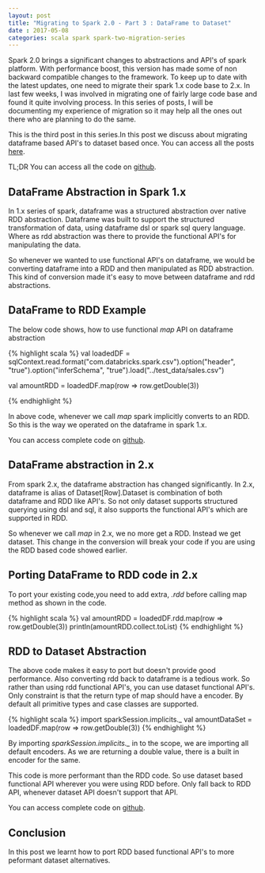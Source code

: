 ```yaml
---
layout: post
title: "Migrating to Spark 2.0 - Part 3 : DataFrame to Dataset" 
date : 2017-05-08
categories: scala spark spark-two-migration-series
---
```


Spark 2.0 brings a significant changes to abstractions and API's of spark platform. With performance boost, this version has made some of non backward compatible changes to the framework. To keep up to date with the latest updates, one need to migrate their spark 1.x code base to 2.x. In last few weeks, I was involved in migrating one of fairly large code base and found it quite involving process. In this series of posts, I will be documenting my experience of migration so it may help all the ones out there who are planning to do the same.

This is the third post in this series.In this post we discuss about migrating  dataframe based API's to dataset based once. You can access all the posts [here](/categories/spark-two-migration-series).

TL;DR You can access all the code on [github](https://github.com/phatak-dev/spark-two-migration).

## DataFrame Abstraction in Spark 1.x

In 1.x series of spark, dataframe was a structured abstraction over native RDD abstraction. Dataframe 
was built to support the structured transformation of data, using dataframe dsl or spark sql query language.
Where as rdd abstraction was there to provide the functional API's for manipulating the data.

So whenever we wanted to use functional API's on dataframe, we would be converting dataframe into a
RDD and then manipulated as RDD abstraction. This kind of conversion made it's easy to move between dataframe 
and rdd abstractions.

## DataFrame to RDD Example

The below code shows, how to use functional *map* API on dataframe abstraction

{% highlight scala %}
val loadedDF = sqlContext.read.format("com.databricks.spark.csv").option("header", "true").option("inferSchema", "true").load("../test_data/sales.csv")

val amountRDD = loadedDF.map(row ⇒ row.getDouble(3))

{% endhighlight %}

In above code, whenever we call *map* spark implicitly converts to an RDD. So this is the way we operated on the dataframe in spark 1.x.

You can access complete code on [github](https://github.com/phatak-dev/spark-two-migration/blob/master/spark-one/src/main/scala/com/madhukaraphatak/spark/migration/sparkone/DFMapExample.scala).

## DataFrame abstraction in 2.x

From spark 2.x, the dataframe abstraction has changed significantly. In 2.x, dataframe is alias of Dataset[Row].Dataset is combination of both dataframe and RDD like API's. So not only dataset supports structured querying using dsl and sql, it also supports the functional API's which are supported in RDD.

So whenever we call *map* in 2.x, we no more get a RDD. Instead we get dataset. This change in the conversion will break your code if you are using the RDD based code showed earlier.

## Porting DataFrame to RDD code in 2.x

To port your existing code,you need to add extra, *.rdd* before calling map method as shown in the code.

{% highlight scala %}
val amountRDD = loadedDF.rdd.map(row ⇒ row.getDouble(3))
println(amountRDD.collect.toList)
{% endhighlight %}

## RDD to Dataset Abstraction

The above code makes it easy to port but doesn't provide good performance. Also converting rdd back to dataframe is a tedious work. So rather than using rdd functional API's, you can use dataset functional API's. Only constraint is that the return type of map should have a encoder. By default all primitive types and case classes are supported.

{% highlight scala %}
import sparkSession.implicits._
val amountDataSet = loadedDF.map(row ⇒ row.getDouble(3))
{% endhighlight %}

By importing *sparkSession.implicits._* in to the scope, we are importing all default encoders. As we are returning a double value, there is a built in encoder for the same.

This code is more performant than the RDD code. So use dataset based functional API wherever you were using RDD before. Only fall back to RDD API, whenever dataset API doesn't support that API.

You can access complete code on [github](https://github.com/phatak-dev/spark-two-migration/blob/master/spark-two/src/main/scala/com/madhukaraphatak/spark/migration/sparktwo/DFMapExample.scala).

## Conclusion

In this post we learnt how to port RDD based functional API's to more peformant dataset alternatives.

